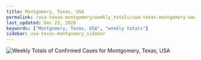 ```yaml
---
title: Montgomery, Texas, USA
permalink: /usa-texas-montgomery/weekly_totals/usa-texas-montgomery-weekly_totals.html
last_updated: Dec 23, 2020
keywords: ["Montgomery, Texas, USA", "weekly totals"]
sidebar: usa-texas-montgomery_sidebar
---
```


![Weekly Totals of Confirmed Cases for Montgomery, Texas, USA](/covid_tracker/images/graphs/usa-texas-montgomery-weekly_totals_graph.png)
